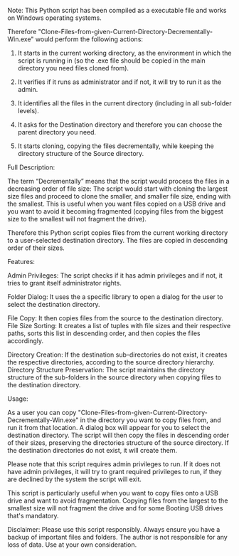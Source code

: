 Note: This Python script has been compiled as a executable file and works on Windows operating systems.


Therefore "Clone-Files-from-given-Current-Directory-Decrementally-Win.exe" would perform the following actions:

1. It starts in the current working directory, as the environment in which the script is running in (so the .exe file should be copied in the main directory you need files cloned from).

2. It verifies if it runs as administrator and if not, it will try to run it as the admin.

3. It identifies all the files in the current directory (including in all sub-folder levels).

3. It asks for the Destination directory and therefore you can choose the parent directory you need.

4. It starts cloning, copying the files decrementally, while keeping the directory structure of the Source directory.






Full Description:

The term “Decrementally” means that the script would process the files in a decreasing order of file size:
The script would start with cloning the largest size files and proceed to clone the smaller, and smaller file size, ending with the smallest.
This is useful when you want files copied on a USB drive and you want to avoid it becoming fragmented (copying files from the biggest size to the smallest will not fragment the drive).

Therefore this Python script copies files from the current working directory to a user-selected destination directory. The files are copied in descending order of their sizes.

Features:

Admin Privileges: The script checks if it has admin privileges and if not, it tries to grant itself administrator rights.

Folder Dialog: It uses the a specific library to open a dialog for the user to select the destination directory.

File Copy: It then copies files from the source to the destination directory.
File Size Sorting: It creates a list of tuples with file sizes and their respective paths, sorts this list in descending order, and then copies the files accordingly.

Directory Creation: If the destination sub-directories do not exist, it creates the respective directories, according to the source directory hierarchy.
Directory Structure Preservation: The script maintains the directory structure of the sub-folders in the source directory when copying files to the destination directory.

Usage:

As a user you can copy "Clone-Files-from-given-Current-Directory-Decrementally-Win.exe" in the directory you want to copy files from, and run it from that location. A dialog box will appear for you to select the destination directory.
The script will then copy the files in descending order of their sizes, preserving the directories structure of the source directory. If the destination directories do not exist, it will create them.

Please note that this script requires admin privileges to run. If it does not have admin privileges, it will try to grant required privileges to run, if they are declined by the system the script will exit.

This script is particularly useful when you want to copy files onto a USB drive and want to avoid fragmentation. Copying files from the largest to the smallest size will not fragment the drive and for some Booting USB drives that's mandatory.

Disclaimer: Please use this script responsibly. Always ensure you have a backup of important files and folders.
The author is not responsible for any loss of data. Use at your own consideration.
